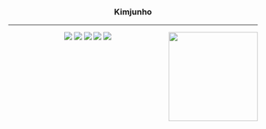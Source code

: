 <!-- <a href="https://github.com/junhoKim-iib/github-readme-stats">
  <img height="180em" src="https://github-readme-stats.vercel.app/api/top-langs/?username=junhoKim-iib&layout=compact" />
</a> -->





<div align="center">
  
  ### Kimjunho 
  ---

 <a href="https://github.com/junhoKim-iib/github-readme-stats">
  <img height="180em" align="right" src="https://github-readme-stats.vercel.app/api?username=junhoKim-iib&count_private=true&theme=onedark&layout=compact" >
</a>
<!-- skills -->
<img src="https://img.shields.io/badge/python-4479A1?style=flat&logo=python&logoColor=white"/>  <img src="https://img.shields.io/badge/Django-092E20?style=flat&logo=Django&logoColor=white">  <img src="https://img.shields.io/badge/Flask-000000?style=flat&logo=Flask&logoColor=white">  <img src="https://img.shields.io/badge/Postgresql-4169E1?style=flat&logo=Postgresql&logoColor=white"/>  <img src="https://img.shields.io/badge/MySQL-4479A1?style=flat&logo=mysql&logoColor=white"/>  


</div>

